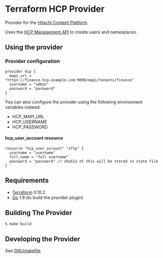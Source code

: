 Terraform HCP Provider
======================

Provider for the [Hitachi Content Platform](https://www.hds.com/en-us/products-solutions/storage/content-platform.html).

Uses the [HCP Management API](https://community.hds.com/docs/DOC-1000121) to create users and namespaces. 

Using the provider
----------------------

### Provider configuration


    provider hcp {
      mapi_url = "https://finance.hcp.example.com:9090/mapi/tenants/finance"
      username = "admin"
      password = "password"
    }

You can also configure the provider using the following environment variables instead:
	
- HCP_MAPI_URL
- HCP_USERNAME
- HCP_PASSWORD

#### hcp_user_account resource

    resource "hcp_user_account" "sftp" {
      username = "username" 
      full_name = "full username"
      password = "password" // sha512 of this will be stored in state file
    }


Requirements
------------

-	[Terraform](https://www.terraform.io/downloads.html) 0.10.2
-	[Go](https://golang.org/doc/install) 1.8 (to build the provider plugin)

Building The Provider
---------------------

```
$ make build
```

Developing the Provider
---------------------------

See [GNUmakefile](GNUmakefile)
